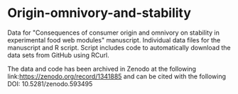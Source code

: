 # Origin-omnivory-and-stability
Data for "Consequences of consumer origin and omnivory on stability in experimental food web modules" manuscript. Individual data files for the manuscript and R script. Script includes code to automatically download the data sets from GitHub using RCurl.

The data and code has been archived in Zenodo at the following link:https://zenodo.org/record/1341885 and can be cited with the following DOI: 10.5281/zenodo.593495
